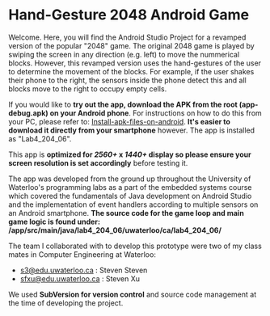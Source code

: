 # Hand-Gesture 2048 Android Game

Welcome. Here, you will find the Android Studio Project for a revamped version of the popular "2048" game. The original 2048 game is played by swiping the screen in any direction (e.g. left) to move the nummerical blocks. However, this revamped version uses the hand-gestures of the user to determine the movement of the blocks. For example, if the user shakes their phone
to the right, the sensors inside the phone detect this and all blocks move to the right to occupy empty cells.

If you would like to **try out the app, download the APK from the root (app-debug.apk) on your Android phone**. 
For instructions on how to do this from your PC, please refer to: [Install-apk-files-on-android](https://airmore.com/install-apk-files-on-android.html). **It's easier to download it directly from your smartphone** however. The app is installed as "Lab4_204_06".

This app is **optimized for _2560+_ x _1440+_ display so please ensure your screen resolution is set accordingly** before testing it.

The app was developed from the ground up throughout the University of Waterloo's programming labs as a part of the embedded systems course which covered the fundamentals of Java development on Android Studio and the implementation of event handlers according to multiple sensors on an Android smartphone. **The source code for the game loop and main game logic is found under: /app/src/main/java/lab4_204_06/uwaterloo/ca/lab4_204_06/**

The team I collaborated with to develop this prototype were two of my class mates in Computer Engineering at Waterloo:
- s3@edu.uwaterloo.ca : Steven Steven
- sfxu@edu.uwaterloo.ca : Steven Xu

We used **SubVersion for version control** and source code management at the time of developing the project.

